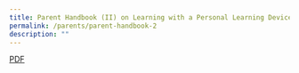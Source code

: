 ```yaml
---
title: Parent Handbook (II) on Learning with a Personal Learning Device
permalink: /parents/parent-handbook-2
description: ""
---
```

[PDF](/files/Parent%20Handbook%20II%20on%20Learning%20with%20a%20PLD.pdf)